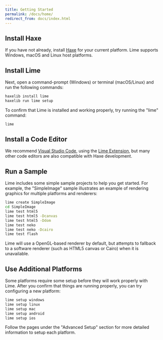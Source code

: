 ```yaml
---
title: Getting Started
permalink: /docs/home/
redirect_from: docs/index.html
---
```


## Install Haxe

If you have not already, install [Haxe](https://haxe.org/download/) for your current platform. Lime supports Windows, macOS and Linux host platforms.


## Install Lime

Next, open a command-prompt (Windows) or terminal (macOS/Linux) and run the following commands:

```bash
haxelib install lime
haxelib run lime setup
```

To confirm that Lime is installed and working properly, try running the "lime" command:

```bash
lime
```


## Install a Code Editor

We recommend [Visual Studio Code](https://code.visualstudio.com), using the [Lime Extension](https://marketplace.visualstudio.com/items?itemName=openfl.lime-vscode-extension), but many other code editors are also compatible with Haxe development.


## Run a Sample

Lime includes some simple sample projects to help you get started. For example, the "SimpleImage" sample illustrates an example of rendering graphics for multiple platforms and renderers:

```bash
lime create SimpleImage
cd SimpleImage
lime test html5
lime test html5 -Dcanvas
lime test html5 -Ddom
lime test neko
lime test neko -Dcairo
lime test flash
```

Lime will use a OpenGL-based renderer by default, but attempts to fallback to a software renderer (such as HTML5 canvas or Cairo) when it is unavailable.


## Use Additional Platforms

Some platforms require some setup before they will work properly with Lime. After you confirm that things are running properly, you can try configuring a new platform:

```bash
lime setup windows
lime setup linux
lime setup mac
lime setup android
lime setup ios
```

Follow the pages under the "Advanced Setup" section for more detailed information to setup each platform.
